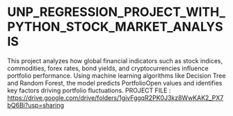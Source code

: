 # UNP_REGRESSION_PROJECT_WITH_PYTHON_STOCK_MARKET_ANALYSIS
This project analyzes how global financial indicators such as stock indices, commodities, forex rates, bond yields, and cryptocurrencies influence portfolio performance. Using machine learning algorithms like Decision Tree and Random Forest, the model predicts PortfolioOpen values and identifies key factors driving portfolio fluctuations.
PROJECT FILE : https://drive.google.com/drive/folders/1givFggqR2PK0J3kz8WwKAK2_PX7bQ6Bi?usp=sharing
